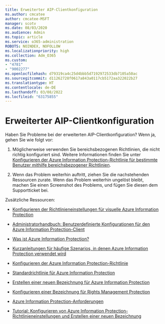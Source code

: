 ```yaml
---
title: Erweiterter AIP-Clientkonfiguration
ms.author: cmcatee
author: cmcatee-MSFT
manager: scotv
ms.date: 08/03/2020
ms.audience: Admin
ms.topic: article
ms.service: o365-administration
ROBOTS: NOINDEX, NOFOLLOW
ms.localizationpriority: high
ms.collection: Adm_O365
ms.custom:
- "4781"
- "9002277"
ms.openlocfilehash: d79319ca4c25d4bbb5d7192972533db7105a50ac
ms.sourcegitcommit: d11262728f0617a843a0117cb5172aa322022b27
ms.translationtype: HT
ms.contentlocale: de-DE
ms.lasthandoff: 03/08/2022
ms.locfileid: "63175855"
---
```

# <a name="aip-client-advanced-configuration"></a>Erweiterter AIP-Clientkonfiguration

Haben Sie Probleme bei der erweiterten AIP-Clientkonfiguration? Wenn ja, gehen Sie wie folgt vor:

1. Möglicherweise verwenden Sie bereichsbezogenen Richtlinien, die nicht richtig konfiguriert sind. Weitere Informationen finden Sie unter [Konfigurieren der Azure Information Protection-Richtlinie für bestimmte Benutzer mithilfe bereichsbezogener Richtlinien](https://docs.microsoft.com/azure/information-protection/configure-policy-scope).

2. Wenn das Problem weiterhin auftritt, ziehen Sie die nachstehenden Ressourcen zurate. Wenn das Problem weiterhin ungelöst bleibt, machen Sie einen Screenshot des Problems, und fügen Sie diesen dem Supportticket bei.

Zusätzliche Ressourcen:

- [Konfigurieren der Richtlinieneinstellungen für visuelle Azure Information Protection](https://docs.microsoft.com/azure/information-protection/configure-policy-settings)  
    
- [Administratorhandbuch: Benutzerdefinierte Konfigurationen für den Azure Information Protection-Client](https://docs.microsoft.com/azure/information-protection/rms-client/client-admin-guide-customizations)  
    
- [Was ist Azure Information Protection?](https://docs.microsoft.com/azure/information-protection/what-is-information-protection)  
    
- [Kurzanleitungen für häufige Szenarios, in denen Azure Information Protection verwendet wird](https://docs.microsoft.com/azure/information-protection/how-to-guides)  
    
- [Konfigurieren der Azure Information Protection-Richtlinie](https://docs.microsoft.com/azure/information-protection/deploy-use/configure-policy)  
    
- [Standardrichtlinie für Azure Information Protection](https://docs.microsoft.com/azure/information-protection/deploy-use/configure-policy-default)  
    
- [Erstellen einer neuen Bezeichnung für Azure Information Protection](https://docs.microsoft.com/azure/information-protection/deploy-use/configure-policy-new-label)  
    
- [Konfigurieren einer Bezeichnung für Rights Management Protection](https://docs.microsoft.com/azure/information-protection/deploy-use/configure-policy-protection)  
    
- [Azure Information Protection-Anforderungen](https://docs.microsoft.com/azure/information-protection/get-started/requirements)

- [Tutorial: Konfigurieren von Azure Information Protection-Richtlinieneinstellungen und Erstellen einer neuen Bezeichnung](https://docs.microsoft.com/azure/information-protection/get-started/infoprotect-quick-start-tutorial)